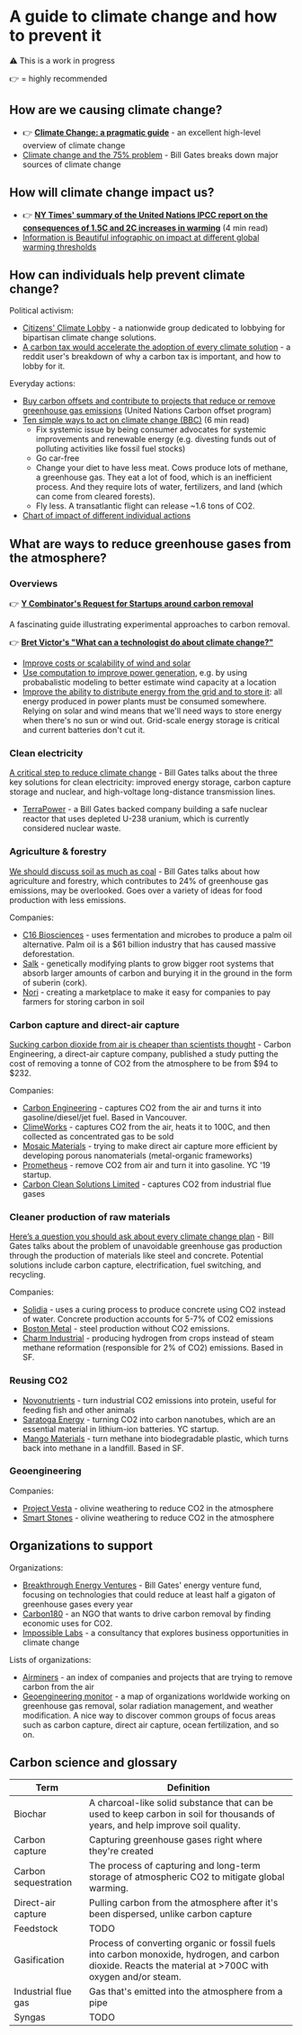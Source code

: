 # A guide to climate change and how to prevent it

⚠️ This is a work in progress

👉 = highly recommended

## How are we causing climate change?

* 👉 [**Climate Change: a pragmatic guide**](http://www.tmrow.com/climatechange.html) - an excellent high-level overview of climate change
* [Climate change and the 75% problem](https://www.gatesnotes.com/Energy/My-plan-for-fighting-climate-change) - Bill Gates breaks down major sources of climate change

## How will climate change impact us?

* 👉 [**NY Times' summary of the United Nations IPCC report on the consequences of 1.5C and 2C increases in warming**](https://www.nytimes.com/interactive/2018/10/07/climate/ipcc-report-half-degree.html) (4 min read)
* [Information is Beautiful infographic on impact at different global warming thresholds](https://informationisbeautiful.net/visualizations/how-many-gigatons-of-co2/)


## How can individuals help prevent climate change?

Political activism:

* [Citizens' Climate Lobby](https://citizensclimatelobby.org/) - a nationwide group dedicated to lobbying for bipartisan climate change solutions.
* [A carbon tax would accelerate the adoption of every climate solution](https://www.reddit.com/r/worldnews/comments/d7rx2e/climate_change_accelerating_say_scientists/f14zb4r/) - a reddit user's breakdown of why a carbon tax is important, and how to lobby for it.

Everyday actions:

* [Buy carbon offsets and contribute to projects that reduce or remove greenhouse gas emissions](https://offset.climateneutralnow.org/) (United Nations Carbon offset program)
* [Ten simple ways to act on climate change (BBC)](http://www.bbc.com/future/story/20181102-what-can-i-do-about-climate-change) (6 min read)
  * Fix systemic issue by being consumer advocates for systemic improvements and renewable energy (e.g. divesting funds out of polluting activities like fossil fuel stocks)
  * Go car-free
  * Change your diet to have less meat. Cows produce lots of methane, a greenhouse gas. They eat a lot of food, which is an inefficient process. And they require lots of water, fertilizers, and land (which can come from cleared forests).
  * Fly less. A transatlantic flight can release ~1.6 tons of CO2.
* [Chart of impact of different individual actions](https://i.imgur.com/NDh6lxG.jpg)


## What are ways to reduce greenhouse gases from the atmosphere?

### Overviews

👉 [**Y Combinator's Request for Startups around carbon removal**](http://carbon.ycombinator.com/)

A fascinating guide illustrating experimental approaches to carbon removal.

👉 [**Bret Victor's "What can a technologist do about climate change?"**](http://worrydream.com/ClimateChange/)

* [Improve costs or scalability of wind and solar](http://worrydream.com/ClimateChange/#production-stuff)
* [Use computation to improve power generation](http://worrydream.com/ClimateChange/#production-computation), e.g. by using probabalistic modeling to better estimate wind capacity at a location
* [Improve the ability to distribute energy from the grid and to store it](http://worrydream.com/ClimateChange/#moving): all energy produced in power plants must be consumed somewhere. Relying on solar and wind means that we'll need ways to store energy when there's no sun or wind out. Grid-scale energy storage is critical and current batteries don't cut it.

### Clean electricity

[A critical step to reduce climate change](
https://www.gatesnotes.com/Energy/A-critical-step-to-reduce-climate-change) - Bill Gates talks about the three key solutions for clean electricity: improved energy storage, carbon capture storage and nuclear, and high-voltage long-distance transmission lines.

* [TerraPower](https://terrapower.com) - a Bill Gates backed company building a safe nuclear reactor that uses depleted U-238 uranium, which is currently considered nuclear waste.


### Agriculture & forestry

[We should discuss soil as much as coal](https://www.gatesnotes.com/Energy/We-should-discuss-soil-as-much-as-coal) - Bill Gates talks about how agriculture and forestry, which contributes to 24% of greenhouse gas emissions, may be overlooked. Goes over a variety of ideas for food production with less emissions.

Companies:

* [C16 Biosciences](https://www.c16bio.com) - uses fermentation and microbes to produce a palm oil alternative. Palm oil is a $61 billion industry that has caused massive deforestation.
* [Salk](https://www.salk.edu/science/power-of-plants/) - genetically modifying plants to grow bigger root systems that absorb larger amounts of carbon and burying it in the ground in the form of suberin (cork).
* [Nori](https://nori.com/) - creating a marketplace to make it easy for companies to pay farmers for storing carbon in soil



### Carbon capture and direct-air capture

[Sucking carbon dioxide from air is cheaper than scientists thought](https://www.nature.com/articles/d41586-018-05357-w) - Carbon Engineering, a direct-air capture company, published a study putting the cost of removing a tonne of CO2 from the atmosphere to be from $94 to $232.

Companies:

* [Carbon Engineering](https://carbonengineering.com) - captures CO2 from the air and turns it into gasoline/diesel/jet fuel. Based in Vancouver.
* [ClimeWorks](https://www.climeworks.com/) - captures CO2 from the air, heats it to 100C, and then collected as concentrated gas to be sold
* [Mosaic Materials](http://mosaicmaterials.com/) - trying to make direct air capture more efficient by developing porous nanomaterials (metal-organic frameworks)
* [Prometheus](https://www.prometheusfuels.com/) - remove CO2 from air and turn it into gasoline. YC '19 startup.
* [Carbon Clean Solutions Limited](https://carboncleansolutions.com/technology/process-technology/profile/cdrmax-process) - captures CO2 from industrial flue gases


### Cleaner production of raw materials

[Here’s a question you should ask about every climate change plan](https://www.gatesnotes.com/Energy/A-question-to-ask-about-every-climate-plan) - Bill Gates talks about the problem of unavoidable greenhouse gas production through the production of materials like steel and concrete. Potential solutions include carbon capture, electrification, fuel switching, and recycling.

Companies:

* [Solidia](https://www.solidiatech.com/) - uses a curing process to produce concrete using CO2 instead of water. Concrete production accounts for 5-7% of CO2 emissions
* [Boston Metal](https://www.bostonmetal.com/) - steel production without CO2 emissions.
* [Charm Industrial](https://www.charmindustrial.com/about) - producing hydrogen from crops instead of steam methane reformation (responsible for 2% of CO2) emissions. Based in SF.

### Reusing CO2

* [Novonutrients](https://www.novonutrients.com/novonutrients-at-indiebio-demo-day) - turn industrial CO2 emissions into protein, useful for feeding fish and other animals
* [Saratoga Energy](http://www.saratoga-energy.com/) - turning CO2 into carbon nanotubes, which are an essential material in lithium-ion batteries. YC startup.
* [Mango Materials](http://mangomaterials.com/) - turn methane into biodegradable plastic, which turns back into methane in a landfill. Based in SF.

### Geoengineering

Companies:

* [Project Vesta](https://projectvesta.org/) - olivine weathering to reduce CO2 in the atmosphere
* [Smart Stones](http://smartstones.nl/) - olivine weathering to reduce CO2 in the atmosphere


## Organizations to support

Organizations:

* [Breakthrough Energy Ventures](http://www.b-t.energy/ventures/) - Bill Gates' energy venture fund, focusing on technologies that could reduce at least half a gigaton of greenhouse gases every year
* [Carbon180](https://carbon180.org) - an NGO that wants to drive carbon removal by finding economic uses for CO2.
* [Impossible Labs](https://impossiblelabs.io) - a consultancy that explores business opportunities in climate change

Lists of organizations:

* [Airminers](http://www.airminers.org/) - an index of companies and projects that are trying to remove carbon from the air
* [Geoengineering monitor](https://map.geoengineeringmonitor.org/) - a map of organizations worldwide working on greenhouse gas removal, solar radiation management, and weather modification. A nice way to discover common groups of focus areas such as carbon capture, direct air capture, ocean fertilization, and so on.



## Carbon science and glossary

Term | Definition
---- | ----------
Biochar | A charcoal-like solid substance that can be used to keep carbon in soil for thousands of years, and help improve soil quality.
Carbon capture | Capturing greenhouse gases right where they're created
Carbon sequestration | The process of capturing and long-term storage of atmospheric CO2 to mitigate global warming.
Direct-air capture | Pulling carbon from the atmosphere after it's been dispersed, unlike carbon capture
Feedstock | TODO
Gasification | Process of converting organic or fossil fuels into carbon monoxide, hydrogen, and carbon dioxide. Reacts the material at >700C with oxygen and/or steam.
Industrial flue gas | Gas that's emitted into the atmosphere from a pipe
Syngas | TODO
